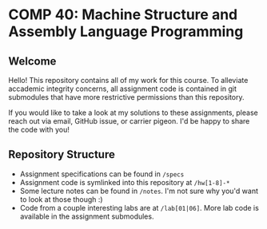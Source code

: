 # COMP 40: Machine Structure and Assembly Language Programming

## Welcome

Hello! This repository contains all of my work for this course. To alleviate accademic integrity concerns, all assignment code is contained in git submodules that have more restrictive permissions than this repository.

If you would like to take a look at my solutions to these assignments, please reach out via email, GitHub issue, or carrier pigeon. I'd be happy to share the code with you!

## Repository Structure

* Assignment specifications can be found in `/specs`
* Assignment code is symlinked into this repository at `/hw[1-8]-*`
* Some lecture notes can be found in `/notes`. I'm not sure why you'd want to look at those though :)
* Code from a couple interesting labs are at `/lab[01|06]`. More lab code is available in the assignment submodules.
